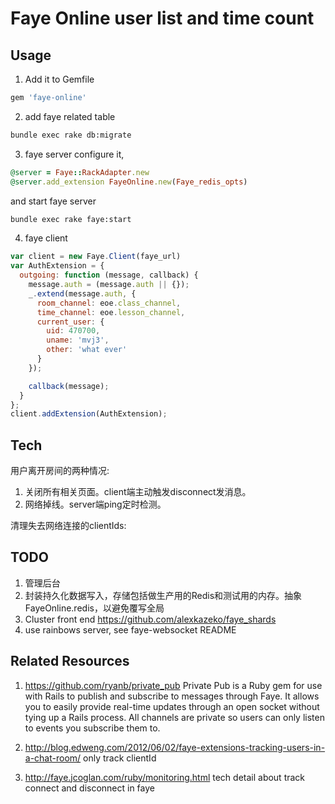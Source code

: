 Faye Online user list and time count
===========================================

Usage
-------------------------------------------
1.  Add it to Gemfile
```ruby
gem 'faye-online'
```

2. add faye related table
```zsh
bundle exec rake db:migrate
```

3.  faye server
configure it,
```ruby
@server = Faye::RackAdapter.new
@server.add_extension FayeOnline.new(Faye_redis_opts)
```
and start faye server
```zsh
bundle exec rake faye:start
```

4.  faye client
```javascript
var client = new Faye.Client(faye_url)
var AuthExtension = {
  outgoing: function (message, callback) {
    message.auth = (message.auth || {});
    _.extend(message.auth, {
      room_channel: eoe.class_channel,
      time_channel: eoe.lesson_channel,
      current_user: {
        uid: 470700,
        uname: 'mvj3',
        other: 'what ever'
      }
    });

    callback(message);
  }
};
client.addExtension(AuthExtension);
```

Tech
-------------------------------------------
用户离开房间的两种情况:

1. 关闭所有相关页面。client端主动触发disconnect发消息。
2. 网络掉线。server端ping定时检测。


清理失去网络连接的clientIds:

TODO
-------------------------------------------
1. 管理后台
2. 封装持久化数据写入，存储包括做生产用的Redis和测试用的内存。抽象FayeOnline.redis，以避免覆写全局
3. Cluster front end https://github.com/alexkazeko/faye_shards
4. use rainbows server, see faye-websocket README


Related Resources
-------------------------------------------
1. https://github.com/ryanb/private_pub Private Pub is a Ruby gem for use with Rails to publish and subscribe to messages through Faye. It allows you to easily provide real-time updates through an open socket without tying up a Rails process. All channels are private so users can only listen to events you subscribe them to.

2. http://blog.edweng.com/2012/06/02/faye-extensions-tracking-users-in-a-chat-room/ only track clientId

3. http://faye.jcoglan.com/ruby/monitoring.html  tech detail about track connect and disconnect in faye
